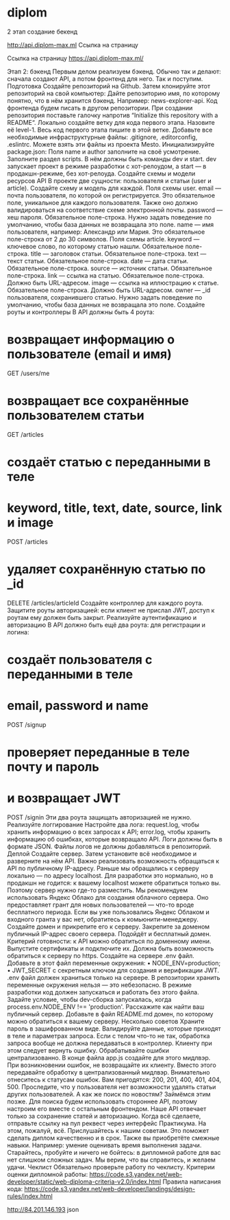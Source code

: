 # diplom

2 этап
 создание бекенд

http://api.diplom-max.ml Cсылка на страницу

Ссылка на страницу  https://api.diplom-max.ml/ 

Этап 2: бэкенд
Первым делом реализуем бэкенд. Обычно так и делают: сначала создают API, а потом фронтенд для него. Так и поступим.
Подготовка
Создайте репозиторий на Github. Затем клонируйте этот репозиторий на свой компьютер:
Дайте репозиторию имя, по которому понятно, что в нём хранится бэкенд. Например: news-explorer-api. Код фронтенда будем писать в другом репозитории.
При создании репозитория поставьте галочку напротив “Initialize this repository with a README“.
Локально создайте ветку для кода первого этапа. Назовите её level-1. Весь код первого этапа пишите в этой ветке.
Добавьте все необходимые инфраструктурные файлы: .gitignore, .editorconfig, .eslintrc. Можете взять эти файлы из проекта Mesto.
Инициализируйте package.json:
Поля name и author заполните на своё усмотрение.
Заполните раздел scripts. В нём должны быть команды dev и start. dev запускает проект в режиме разработки с хот-релоудом, а start — в продакшн-режиме, без хот-релоуда.
Создайте схемы и модели ресурсов API
В проекте две сущности: пользователя и статьи (user и article). Создайте схему и модель для каждой.
Поля схемы user.
email — почта пользователя, по которой он регистрируется. Это обязательное поле, уникальное для каждого пользователя. Также оно должно валидироваться на соответствие схеме электронной почты.
password — хеш пароля. Обязательное поле-строка. Нужно задать поведение по умолчанию, чтобы база данных не возвращала это поле.
name — имя пользователя, например: Александр или Мария. Это обязательное поле-строка от 2 до 30 символов.
Поля схемы article.
keyword — ключевое слово, по которому статью нашли. Обязательное поле-строка.
title — заголовок статьи. Обязательное поле-строка.
text — текст статьи. Обязательное поле-строка.
date — дата статьи. Обязательное поле-строка.
source — источник статьи. Обязательное поле-строка.
link — ссылка на статью. Обязательное поле-строка. Должно быть URL-адресом.
image — ссылка на иллюстрацию к статье. Обязательное поле-строка. Должно быть URL-адресом.
owner — _id пользователя, сохранившего статью. Нужно задать поведение по умолчанию, чтобы база данных не возвращала это поле.
Создайте роуты и контроллеры
В API должны быть 4 роута:
# возвращает информацию о пользователе (email и имя)
GET /users/me

# возвращает все сохранённые пользователем статьи
GET /articles

# создаёт статью с переданными в теле
# keyword, title, text, date, source, link и image
POST /articles

# удаляет сохранённую статью  по _id
DELETE /articles/articleId
Создайте контроллер для каждого роута. Защитите роуты авторизацией: если клиент не прислал JWT, доступ к роутам ему должен быть закрыт.
Реализуйте аутентификацию и авторизацию
В API должно быть ещё два роута: для регистрации и логина:
# создаёт пользователя с переданными в теле
# email, password и name
POST /signup

# проверяет переданные в теле почту и пароль
# и возвращает JWT
POST /signin
Эти два роута защищать авторизацией не нужно.
Реализуйте логгирование
Настройте два лога:
request.log, чтобы хранить информацию о всех запросах к API;
error.log, чтобы хранить информацию об ошибках, которые возвращало API.
Логи должны быть в формате JSON. Файлы логов не должны добавляться в репозиторий.
Деплой
Создайте сервер. Затем установите всё необходимое и разверните на нём API.
Важно реализовать возможность обращаться к API по публичному IP-адресу. Раньше мы обращались к серверу локально — по адресу localhost. Для разработки это нормально, но в продакшн не годится: к вашему localhost можете обратиться только вы. Поэтому сервер нужно где-то разместить.
Мы рекомендуем использовать Яндекс Облако для создания облачного сервера. Оно предоставляет грант для новых пользователей — что-то вроде бесплатного периода. Если вы уже пользовались Яндекс Облаком и входного гранта у вас нет, обратитесь к комьюнити-менеджеру.
Создайте домен и прикрепите его к серверу.
Закрепите за доменом публичный IP-адрес своего сервера. Подойдёт и бесплатный домен.
Критерий готовности: к API можно обратиться по доменному имени.
Выпустите сертификаты и подключите их.
Должна быть возможность обратиться к серверу по https.
Создайте на сервере .env файл.
Добавьте в этот файл переменные окружения:
• NODE_ENV=production;
• JWT_SECRET с секретным ключом для создания и верификации JWT.
.env файл должен храниться только на сервере. В репозитории хранить переменные окружения нельзя — это небезопасно.
В режиме разработки код должен запускаться и работать без этого файла. Задайте условие, чтобы dev-сборка запускалась, когда process.env.NODE_ENV !== 'production'.
Расскажите как найти ваш публичный сервер.
Добавьте в файл README.md домен, по которому можно обратиться к вашему серверу.
Несколько советов
Храните пароль в зашифрованном виде.
Валидируйте данные, которые приходят в теле и параметрах запроса. Если с телом что-то не так, обработка запроса вообще не должна передаваться в контроллер. Клиенту при этом следует вернуть ошибку.
Обрабатывайте ошибки централизованно. В конце файла app.js создайте для этого мидлвэр. При возникновении ошибок, не возвращайте их клиенту. Вместо этого передавайте обработку в централизованный мидлвэр.
Внимательно отнеситесь к статусам ошибок. Вам пригодятся: 200, 201, 400, 401, 404, 500.
Проследите, что у пользователя нет возможности удалять статьи других пользователей.
А как же поиск по новостям?
Займёмся этим позже. Для поиска будем использовать стороннее API, поэтому настроим его вместе с остальным фронтендом. Наше API отвечает только за сохранение статей и авторизацию.
Когда всё сделаете, отправьте ссылку на пул реквест через интерфейс Практикума.
На этом, пожалуй, всё. Прислушайтесь к нашим советам. Это поможет сделать диплом качественно и в срок. Также вы приобретёте смежные навыки. Например: умение оценивать время выполнения задачи.
Старайтесь, пробуйте и ничего не бойтесь: в дипломной работе для вас нет слишком сложных задач. Мы верим, что вы справитесь, и желаем удачи.
Чеклист
Обязательно проверьте работу по чеклисту.
Критерии оценки дипломной работы: https://code.s3.yandex.net/web-developer/static/web-diploma-criteria-v2.0/index.html
Правила написания кода: https://code.s3.yandex.net/web-developer/landings/design-rules/index.html

http://84.201.146.193
json
